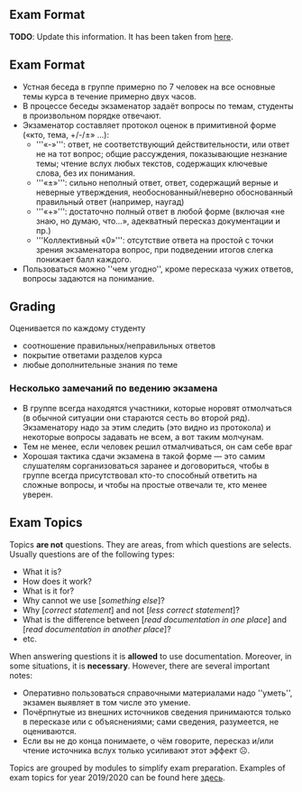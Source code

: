 Exam Format
---

__TODO__: Update this information. It has been taken from [here](https://uneex.ru/HSE/ExamTopics/Russian).

## Exam Format

* Устная беседа в группе примерно по 7 человек на все основные темы курса в течение примерно двух часов.
* В процессе беседы экзаменатор задаёт вопросы по темам, студенты в произвольном порядке отвечают.
* Экзаменатор составляет протокол оценок в примитивной форме («кто, тема, +/-/±» …):
   * '''«-»''': ответ, не соответствующий действительности, или ответ не на тот вопрос;
   общие рассуждения, показывающие незнание темы; чтение вслух любых текстов,
   содержащих ключевые слова, без их понимания.
   * '''«±»''': сильно неполный ответ, ответ, содержащий верные и неверные утверждения,
   необоснованный/неверно обоснованный правильный ответ (например, наугад)
   * '''«+»''': достаточно полный ответ в любой форме (включая «не знаю, но думаю, что…»,
   адекватный пересказ документации и пр.)
   * '''Коллективный «0»''': отсутствие ответа на простой с точки зрения экзаменатора вопрос,
   при подведении итогов слегка понижает балл каждого.
* Пользоваться можно ''чем угодно'', кроме пересказа чужих ответов, вопросы задаются на понимание.

## Grading
 
Оценивается по каждому студенту
* соотношение правильных/неправильных ответов
* покрытие ответами разделов курса
* любые дополнительные знания по теме

### Несколько замечаний по ведению экзамена

* В группе всегда находятся участники, которые норовят отмолчаться
  (в обычной ситуации они стараются сесть во второй ряд).
  Экзаменатору надо за этим следить (это видно из протокола) и некоторые вопросы задавать не всем,
  а вот таким молчунам.
* Тем не менее, если человек решил отмалчиваться, он сам себе враг
* Хорошая тактика сдачи экзамена в такой форме — это самим слушателям сорганизоваться заранее
  и договориться, чтобы в группе всегда присутствовал кто-то способный ответить на сложные вопросы,
  и чтобы на простые отвечали те, кто менее уверен.

## Exam Topics

Topics __are not__ questions. They are areas, from which questions are selects.
Usually questions are of the following types:

* What it is?
* How does it work?
* What is it for?
* Why cannot we use [_something else_]?
* Why [_correct statement_] and not [_less correct statement_]?
* What is the difference between [_read documentation in one place_] and
  [_read documentation in another place_]?
* etc.

When answering questions it is __allowed__ to use documentation. Moreover, in some situations,
it is __necessary__. However, there are several important notes:

* Оперативно пользоваться справочными материалами надо ''уметь'',
  экзамен выявляет в том числе это умение.
* Почёрпнутые из внешних источников сведения принимаются только в пересказе или с объяснениями;
  сами сведения, разумеется, не оцениваются.
* Если вы не до конца понимаете, о чём говорите, пересказ и/или чтение источника вслух
  только усиливают этот эффект ☹.

Topics are grouped by modules to simplify exam preparation.
Examples of exam topics for year 2019/2020 can be found here [здесь](exam_2019.md).
